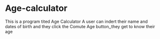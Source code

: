 # Age-calculator
This is a program tited Age Calculator
A user can indert their name and dates of birth and they click the Comute Age button,,they get to know their age
